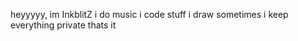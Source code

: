 heyyyyy, im InkblitZ
i do music 
i code stuff
i draw sometimes
i keep everything private 
thats it

<!---
InkblitZ/InkblitZ is a ✨ special ✨ repository because its `README.md` (this file) appears on your GitHub profile.
You can click the Preview link to take a look at your changes.
--->
